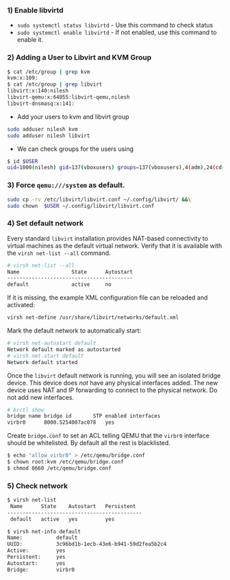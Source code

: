 ### 1) Enable libvirtd

- `sudo systemctl status libvirtd` - Use this command to check status
- `sudo systemctl enable libvirtd` - If not enabled, use this command to enable it.


### 2) Adding a User to Libvirt and KVM Group

``` sh
$ cat /etc/group | grep kvm
kvm:x:109:
$ cat /etc/group | grep libvirt
libvirt:x:140:nilesh
libvirt-qemu:x:64055:libvirt-qemu,nilesh
libvirt-dnsmasq:x:141:
```

-  Add your users to kvm and libvirt group
``` sh
sudo adduser nilesh kvm
sudo adduser nilesh libvirt
```

- We can check groups for the users using
``` sh
$ id $USER
uid=1000(nilesh) gid=137(vboxusers) groups=137(vboxusers),4(adm),24(cdrom),27(sudo),30(dip),46(plugdev),109(kvm),115(lpadmin),135(sambashare),140(libvirt),64055(libvirt-qemu)
```


### 3) Force `qemu:///system` as default.

``` sh
sudo cp -rv /etc/libvirt/libvirt.conf ~/.config/libvirt/ &&\
sudo chown  $USER ~/.config/libvirt/libvirt.conf
```

### 4) Set default network

Every standard `libvirt` installation provides NAT-based connectivity to virtual machines as the default virtual network. Verify that it is available with the `virsh net-list --all` command.

```sh
# virsh net-list --all
Name                 State      Autostart
-----------------------------------------
default              active     no
```

If it is missing, the example XML configuration file can be reloaded and activated:

```sh
virsh net-define /usr/share/libvirt/networks/default.xml
```

Mark the default network to automatically start:
```sh
# virsh net-autostart default
Network default marked as autostarted
# virsh net-start default
Network default started
```

Once the `libvirt` default network is running, you will see an isolated bridge device. This device does _not_ have any physical interfaces added. The new device uses NAT and IP forwarding to connect to the physical network. Do not add new interfaces.

```sh
# brctl show
bridge name	bridge id		STP enabled	interfaces
virbr0		8000.5254007ac078	yes
```

Create `bridge.conf` to set an ACL telling QEMU that the `virbr0` interface should be whitelisted. By default all the rest is blacklisted.

```sh
$ echo "allow virbr0" > /etc/qemu/bridge.conf
$ chown root:kvm /etc/qemu/bridge.conf
$ chmod 0660 /etc/qemu/bridge.conf
```


### 5) Check network
``` sh
$ virsh net-list
 Name      State    Autostart   Persistent
--------------------------------------------
 default   active   yes         yes

$ virsh net-info default
Name:           default
UUID:           3c96bd1b-1ecb-43e6-b941-59d2fea5b2c4
Active:         yes
Persistent:     yes
Autostart:      yes
Bridge:         virbr0
```
